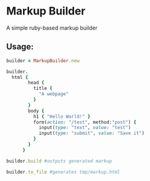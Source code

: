 Markup Builder
===


A simple ruby-based markup builder 

Usage:
---

```ruby
builder = MarkupBuilder.new

builder.
  html {
        head {
          title {
            "A webpage"
          }
        }
        body {
          h1 { "Hello World!" }
          form(action: "/test", method:"post") {
            input(type: "text", value: "test")
            input(type: "submit", value: "Save it")
          }
        }
      }

builder.build #outputs generated markup

builder.to_file #generates tmp/markup.html

```